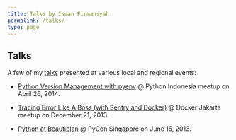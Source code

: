```yaml
---
title: Talks by Isman Firmansyah
permalink: /talks/
type: page
---
```


## Talks

A few of my [talks][speakerdeck] presented at various local and regional events:

* [Python Version Management with pyenv][pyenv-talk] @ Python Indonesia meetup on April 26, 2014.

* [Tracing Error Like A Boss (with Sentry and Docker)][docker-talk] @ Docker Jakarta meetup on December 21, 2013.

* [Python at Beautiplan][pycon-talk] @ PyCon Singapore on June 15, 2013.

[pyenv-talk]: https://speakerdeck.com/iromli/python-version-management-with-pyenv
[docker-talk]: https://speakerdeck.com/iromli/tracing-error-like-a-boss
[pycon-talk]: https://speakerdeck.com/iromli/python-at-beautiplan
[speakerdeck]: https://speakerdeck.com/iromli
